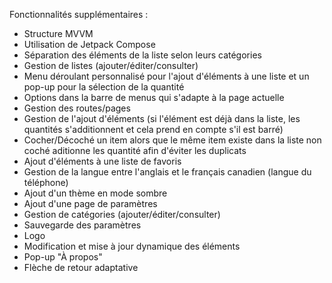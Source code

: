 Fonctionnalités supplémentaires :

- Structure MVVM
- Utilisation de Jetpack Compose
- Séparation des éléments de la liste selon leurs catégories
- Gestion de listes (ajouter/éditer/consulter)
- Menu déroulant personnalisé pour l'ajout d'éléments à une liste et un pop-up pour la sélection de la quantité
- Options dans la barre de menus qui s'adapte à la page actuelle
- Gestion des routes/pages
- Gestion de l'ajout d'éléments (si l'élément est déjà dans la liste, les quantités s'additionnent et cela prend en compte s'il est barré)
- Cocher/Décoché un item alors que le même item existe dans la liste non coché aditionne les quantité afin d'éviter les duplicats
- Ajout d'éléments à une liste de favoris
- Gestion de la langue entre l'anglais et le français canadien (langue du téléphone)
- Ajout d'un thème en mode sombre
- Ajout d'une page de paramètres
- Gestion de catégories (ajouter/éditer/consulter)
- Sauvegarde des paramètres
- Logo
- Modification et mise à jour dynamique des éléments
- Pop-up "À propos"
- Flèche de retour adaptative
